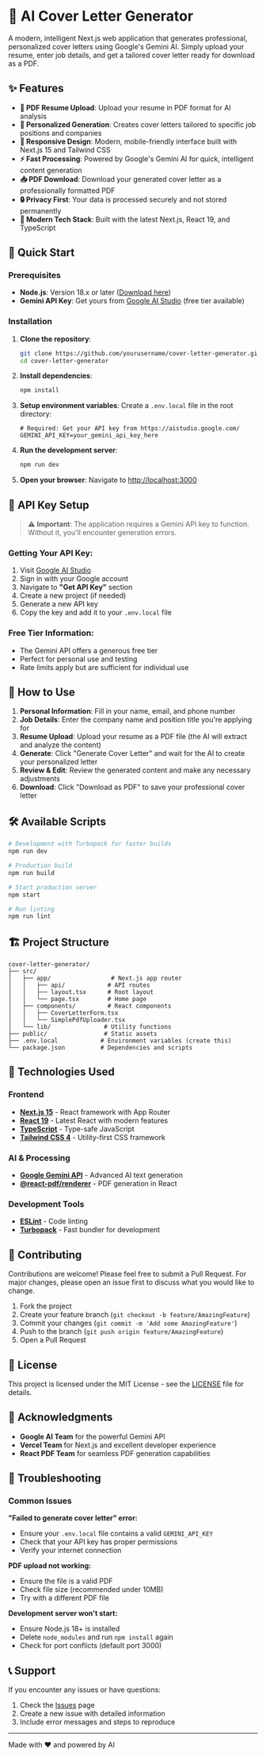 # 🤖 AI Cover Letter Generator

A modern, intelligent Next.js web application that generates professional, personalized cover letters using Google's Gemini AI. Simply upload your resume, enter job details, and get a tailored cover letter ready for download as a PDF.

## ✨ Features

- **📄 PDF Resume Upload**: Upload your resume in PDF format for AI analysis
- **🎯 Personalized Generation**: Creates cover letters tailored to specific job positions and companies
- **📱 Responsive Design**: Modern, mobile-friendly interface built with Next.js 15 and Tailwind CSS
- **⚡ Fast Processing**: Powered by Google's Gemini AI for quick, intelligent content generation
- **📥 PDF Download**: Download your generated cover letter as a professionally formatted PDF
- **🔒 Privacy First**: Your data is processed securely and not stored permanently
- **🚀 Modern Tech Stack**: Built with the latest Next.js, React 19, and TypeScript

## 🚀 Quick Start

### Prerequisites

- **Node.js**: Version 18.x or later ([Download here](https://nodejs.org/))
- **Gemini API Key**: Get yours from [Google AI Studio](https://aistudio.google.com/) (free tier available)

### Installation

1. **Clone the repository**:
   ```bash
   git clone https://github.com/yourusername/cover-letter-generator.git
   cd cover-letter-generator
   ```

2. **Install dependencies**:
   ```bash
   npm install
   ```

3. **Setup environment variables**:
   Create a `.env.local` file in the root directory:
   ```env
   # Required: Get your API key from https://aistudio.google.com/
   GEMINI_API_KEY=your_gemini_api_key_here
   ```

4. **Run the development server**:
   ```bash
   npm run dev
   ```

5. **Open your browser**:
   Navigate to [http://localhost:3000](http://localhost:3000)

## 🔑 API Key Setup

> **⚠️ Important**: The application requires a Gemini API key to function. Without it, you'll encounter generation errors.

### Getting Your API Key:

1. Visit [Google AI Studio](https://aistudio.google.com/)
2. Sign in with your Google account
3. Navigate to **"Get API Key"** section
4. Create a new project (if needed)
5. Generate a new API key
6. Copy the key and add it to your `.env.local` file

### Free Tier Information:
- The Gemini API offers a generous free tier
- Perfect for personal use and testing
- Rate limits apply but are sufficient for individual use

## 📖 How to Use

1. **Personal Information**: Fill in your name, email, and phone number
2. **Job Details**: Enter the company name and position title you're applying for
3. **Resume Upload**: Upload your resume as a PDF file (the AI will extract and analyze the content)
4. **Generate**: Click "Generate Cover Letter" and wait for the AI to create your personalized letter
5. **Review & Edit**: Review the generated content and make any necessary adjustments
6. **Download**: Click "Download as PDF" to save your professional cover letter

## 🛠️ Available Scripts

```bash
# Development with Turbopack for faster builds
npm run dev

# Production build
npm run build

# Start production server
npm start

# Run linting
npm run lint
```

## 🏗️ Project Structure

```
cover-letter-generator/
├── src/
│   ├── app/                 # Next.js app router
│   │   ├── api/            # API routes
│   │   ├── layout.tsx      # Root layout
│   │   └── page.tsx        # Home page
│   ├── components/         # React components
│   │   ├── CoverLetterForm.tsx
│   │   └── SimplePdfUploader.tsx
│   └── lib/               # Utility functions
├── public/                # Static assets
├── .env.local            # Environment variables (create this)
└── package.json          # Dependencies and scripts
```

## 🧰 Technologies Used

### Frontend
- **[Next.js 15](https://nextjs.org/)** - React framework with App Router
- **[React 19](https://react.dev/)** - Latest React with modern features
- **[TypeScript](https://www.typescriptlang.org/)** - Type-safe JavaScript
- **[Tailwind CSS 4](https://tailwindcss.com/)** - Utility-first CSS framework

### AI & Processing
- **[Google Gemini API](https://ai.google.dev/)** - Advanced AI text generation
- **[@react-pdf/renderer](https://react-pdf.org/)** - PDF generation in React

### Development Tools
- **[ESLint](https://eslint.org/)** - Code linting
- **[Turbopack](https://turbo.build/pack)** - Fast bundler for development

## 🤝 Contributing

Contributions are welcome! Please feel free to submit a Pull Request. For major changes, please open an issue first to discuss what you would like to change.

1. Fork the project
2. Create your feature branch (`git checkout -b feature/AmazingFeature`)
3. Commit your changes (`git commit -m 'Add some AmazingFeature'`)
4. Push to the branch (`git push origin feature/AmazingFeature`)
5. Open a Pull Request

## 📄 License

This project is licensed under the MIT License - see the [LICENSE](LICENSE) file for details.

## 🙏 Acknowledgments

- **Google AI Team** for the powerful Gemini API
- **Vercel Team** for Next.js and excellent developer experience
- **React PDF Team** for seamless PDF generation capabilities

## 🐛 Troubleshooting

### Common Issues

**"Failed to generate cover letter" error:**
- Ensure your `.env.local` file contains a valid `GEMINI_API_KEY`
- Check that your API key has proper permissions
- Verify your internet connection

**PDF upload not working:**
- Ensure the file is a valid PDF
- Check file size (recommended under 10MB)
- Try with a different PDF file

**Development server won't start:**
- Ensure Node.js 18+ is installed
- Delete `node_modules` and run `npm install` again
- Check for port conflicts (default port 3000)

## 📞 Support

If you encounter any issues or have questions:
1. Check the [Issues](https://github.com/yourusername/cover-letter-generator/issues) page
2. Create a new issue with detailed information
3. Include error messages and steps to reproduce

---

Made with ❤️ and powered by AI
